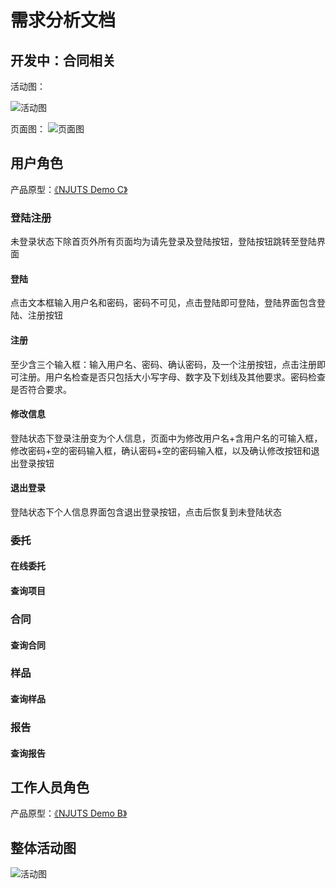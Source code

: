 # 需求分析文档

## 开发中：合同相关

活动图：

![活动图](http://www.plantuml.com/plantuml/png/SoWkIImgAStDuQfvkcxHiuxjDLnW4Qwq_A9iBgldK-O_wvZmP4V3anshdaxeU3gXnnegysp-qkTpkf7551BJ4pFpk8fI2r8JOVgVx5_tRCfEcAeQPSUyaip2qjJmZCoIr9gdEvgUpjdridb53P9-T3sfUIaA4BEUhbluRC4Eg3ZK6eNoZCoSL8rdCzO_dR3iPSEi5_lRDJEBDO0SpRpy4f2u9hBPI5O2pUjOy7Bc4dHxuE60Gn_Cvyyw6vxDwSJGNLoINy3b0EG2WnG0)

页面图：
![页面图](http://www.plantuml.com/plantuml/png/VLFjIiCm5Fr_dw8lq1S8DEnLwXo2EXqwVvM17wX57KOSWbBPAXiCVrIKORlvqPT9qlOjRBcfPgNkLtFkEJadkJTjx7VjlUv1UniwTdFBtcWPoM0gtH0Ss5tRR3MxXlIUvJNZYx5Whc1NKC46oNSCfSlgYC-xzFkcXa08RRjZYF1D9ntWSI07SulYLuMYnA9A6lXo546lwam88fDMN05ndJ0w5juYEvcMrqL1hiUGxF0XZS-XjbfSP3X9l4iynshxtc-3_shESgWoqq4HCPhBVi2ZVb5yzFd7ksHUCdj2MLMD2t4QygzRf7ZiowENCabdG0S6KPpIwxw4_6ThqcN7OgAuJ08_OMSEOCEaoyJ5qABOE5KKuzTqDh5eVhUoxewo-tpC-4MZ-WVH0ps643t6DEcAALQsu25C_ScK2OtMpdh-P_m0)

## 用户角色

产品原型：[《NJUTS Demo C》](https://modao.cc/app/cw9wVplWraurp2Y0ExYIQQ)

### 登陆注册

未登录状态下除首页外所有页面均为请先登录及登陆按钮，登陆按钮跳转至登陆界面

#### 登陆

点击文本框输入用户名和密码，密码不可见，点击登陆即可登陆，登陆界面包含登陆、注册按钮

#### 注册

至少含三个输入框：输入用户名、密码、确认密码，及一个注册按钮，点击注册即可注册。用户名检查是否只包括大小写字母、数字及下划线及其他要求。密码检查是否符合要求。

#### 修改信息

登陆状态下登录注册变为个人信息，页面中为修改用户名+含用户名的可输入框，修改密码+空的密码输入框，确认密码+空的密码输入框，以及确认修改按钮和退出登录按钮

#### 退出登录

登陆状态下个人信息界面包含退出登录按钮，点击后恢复到未登陆状态

### 委托

#### 在线委托

#### 查询项目

### 合同

#### 查询合同

### 样品

#### 查询样品

### 报告

#### 查询报告

## 工作人员角色

产品原型：[《NJUTS Demo B》](https://modao.cc/app/lp8r9FQtrb9z2r8QmtIObT)

## 整体活动图

![活动图](http://www.plantuml.com/plantuml/png/bPNDJXfH5CVtzoacSIF9B02_cKLzbL578L8qW74p2rCj8611WqXRZHqDBOdfqAGV88Yyp9mxbrLVeQSzpCWbGD85Ypbppl_yp-_SEwodqdeoVV0wpaotqk2vbid-HLY4bygGxS2N2Z-jQSoSYyTsekcD-85XGliDN7S6nmsJHS2s-AUsbnNRLkPvhGdbpr2wSikPLm4bbbBcdVOPFGUKTDH8lBIAKA6uU-252xTxex4j8wrlHfaHJndA_B28IHtToYtFbQdGVQf2gSKe50mkGZa7vQA6kjO3PDu7Gs5erPtUDRy_uhTrOJL2cj_SJmg6XsALxwBPmYJclLY0_Aquxa7kQYJgTV6Vbvp-3JGpS5OIjgsnfB5lwCZFwTkyyiYhMMxTQ_88qzo5rGMDRUYRkuTwSck85jaDZZw8VfQ1NOJgoPXNhvzo68t54HaLKTU0uks7593B58q8Gb1ntjzFHPnFnPcWTq6-v_PZYLsJ_oo8vgNJwS1v3GVWx-gucs6msuMyDS9yKVIQJlSNUH3D4xGmOoEBB--2owJ8gu_SoiseMHgdBDUXPprkx2GD8s6A7ur1jYHZNw14iZOT-6IqL3i1BUggEBm7RXoPw7yKLf62_j5PfMSyaSvpmO-kKLJOtw3dvuP2WojxS5VZxRTmTZa3phAwGel6Aq528uHNXgJoTJZFpn1PrTZsNdBNmopJbZL64VyVIbAOWD9p5QGCtvLyZVncs8QVFa8sCzw6eYzjtA_FK3htXqSSAZQXZT70YhwZnnBIJ99b6fsEDdtRnYODU3TcCooT0AOe4ZsIaEaPYIsfcQU8HfTLF2puMqF38SymvYj_JKzVunfEYL4g6FtquMltkk2HIANtzjawok7_m1y0)

